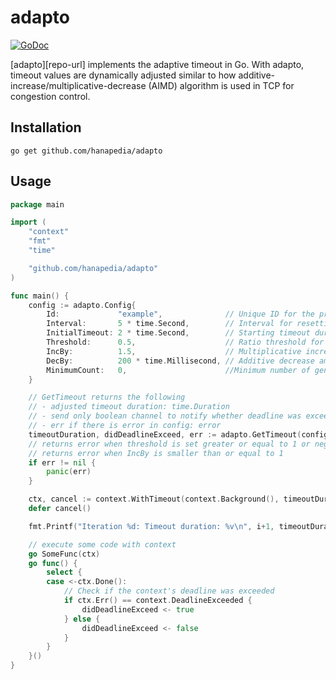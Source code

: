 adapto
=========

[![GoDoc](https://godoc.org/github.com/hanapedia/adapto?status.svg)](https://godoc.org/github.com/hanapedia/adapto)

[adapto][repo-url] implements the adaptive timeout in Go.
With adapto, timeout values are dynamically adjusted similar to how additive-increase/multiplicative-decrease (AIMD) algorithm is used in TCP for congestion control.

Installation
------------

```
go get github.com/hanapedia/adapto
```

Usage
-----
```go
package main

import (
    "context"
    "fmt"
    "time"

    "github.com/hanapedia/adapto"
)

func main() {
    config := adapto.Config{
        Id:             "example",              // Unique ID for the provider
        Interval:       5 * time.Second,        // Interval for resetting counts
        InitialTimeout: 2 * time.Second,        // Starting timeout duration
        Threshold:      0.5,                    // Ratio threshold for triggering adjustments
        IncBy:          1.5,                    // Multiplicative increase factor for timeouts
        DecBy:          200 * time.Millisecond, // Additive decrease amount for timeouts
		MinimumCount:   0,                      //Minimum number of generated timeouts to check the threshold
    }

    // GetTimeout returns the following
    // - adjusted timeout duration: time.Duration
    // - send only boolean channel to notify whether deadline was exceeded: chan<- bool
    // - err if there is error in config: error
    timeoutDuration, didDeadlineExceed, err := adapto.GetTimeout(config)
    // returns error when threshold is set greater or equal to 1 or negative
    // returns error when IncBy is smaller than or equal to 1
    if err != nil {
        panic(err)
    }

    ctx, cancel := context.WithTimeout(context.Background(), timeoutDuration)
    defer cancel()

    fmt.Printf("Iteration %d: Timeout duration: %v\n", i+1, timeoutDuration)

    // execute some code with context
    go SomeFunc(ctx)
    go func() {
        select {
        case <-ctx.Done():
            // Check if the context's deadline was exceeded
            if ctx.Err() == context.DeadlineExceeded {
                didDeadlineExceed <- true
            } else {
                didDeadlineExceed <- false
            }
        }
    }()
}
```
